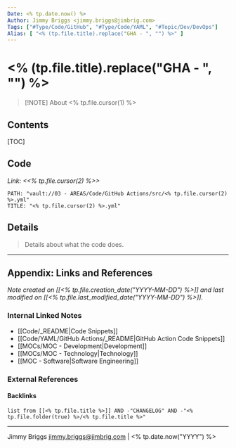 ```yaml
---
Date: <% tp.date.now() %>
Author: Jimmy Briggs <jimmy.briggs@jimbrig.com>
Tags: ["#Type/Code/GitHub", "#Type/Code/YAML", "#Topic/Dev/DevOps"]
Alias: [ "<% (tp.file.title).replace("GHA - ", "") %>" ]
---
```


# <% (tp.file.title).replace("GHA - ", "") %>

> [!NOTE] About
> <% tp.file.cursor(1) %>

## Contents

[TOC]

## Code

*Link: <<% tp.file.cursor(2) %>>*

```embed-yaml
PATH: "vault://03 - AREAS/Code/GitHub Actions/src/<% tp.file.cursor(2) %>.yml"
TITLE: "<% tp.file.cursor(2) %>.yml"
```

## Details

> Details about what the code does.


***

## Appendix: Links and References

*Note created on [[<% tp.file.creation_date("YYYY-MM-DD") %>]] and last modified on [[<% tp.file.last_modified_date("YYYY-MM-DD") %>]].*

### Internal Linked Notes

- [[Code/_README|Code Snippets]]
- [[Code/YAML/GitHub Actions/_README|GitHub Action Code Snippets]]
- [[MOCs/MOC - Development|Development]]
- [[MOCs/MOC - Technology|Technology]]
- [[MOC - Software|Software Engineering]]

### External References

#### Backlinks

```dataview
list from [[<% tp.file.title %>]] AND -"CHANGELOG" AND -"<% tp.file.folder(true) %>/<% tp.file.title %>"
```


***

Jimmy Briggs <jimmy.briggs@jimbrig.com> | <% tp.date.now("YYYY") %>

